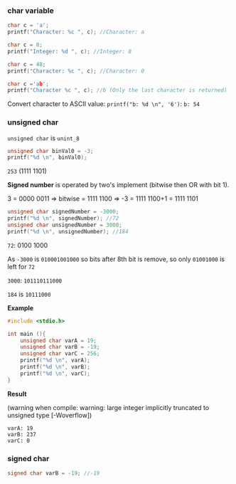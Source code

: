 ### char variable

```c
char c = 'a';  
printf("Character: %c ", c); //Character: a
```

```c
char c = 8;
printf("Integer: %d ", c); //Integer: 8
```

```c
char c = 48;
printf("Character: %c ", c); //Character: 0
```

```c
char c ='ab';
printf("Character %c ", c); //b (Only the last character is returned)
```

Convert character to ASCII value: ``printf("b: %d \n", '6')``: ``b: 54``

### unsigned char

``unsigned char`` is ``unint_8``

```c
unsigned char binVal0 = -3;
printf("%d \n", binVal0);
```

``253`` (1111 1101)

**Signed number** is operated by two's implement (bitwise then OR with bit 1).

3 = 0000 0011 => bitwise = 1111 1100
=> -3 = 1111 1100+1 = 1111 1101

```c
unsigned char signedNumber = -3000;
printf("%d \n", signedNumber); //72
unsigned char unsignedNumber = 3000;
printf("%d \n", unsignedNumber); //184
```

``72``: 0100 1000

As ``-3000`` is ``010001001000`` so bits after 8th bit is remove, so only ``01001000`` is left for ``72``

``3000``: ``101110111000``

``184`` is ``10111000``

**Example**

```c
#include <stdio.h>

int main (){
 	unsigned char varA = 19;
    unsigned char varB = -19;
    unsigned char varC = 256;
    printf("%d \n", varA);
    printf("%d \n", varB);
    printf("%d \n", varC);
}
```

**Result**

(warning when compile: warning: large integer implicitly truncated to unsigned type [-Woverflow])

```
varA: 19
varB: 237
varC: 0
```

### signed char

```c
signed char varB = -19; //-19
```
